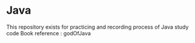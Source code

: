 # Java
This repository exists for practicing and recording process of Java study code
Book reference : godOfJava
